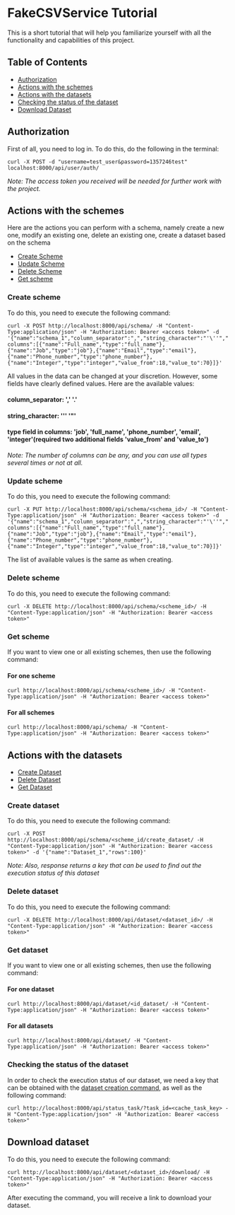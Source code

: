 # FakeCSVService Tutorial

This is a short tutorial that will help you familiarize yourself with all the functionality and capabilities of this project.



## Table of Contents
* [Authorization](#authorization)
* [Actions with the schemes](#actions-with-the-schemes)
* [Actions with the datasets](#actions-with-the-datasets)
* [Checking the status of the dataset](#checking-the-status-of-the-dataset)
* [Download Dataset](#download-dataset)


## Authorization
First of all, you need to log in. To do this, do the following in the terminal:

`curl -X POST -d "username=test_user&password=1357246test" localhost:8000/api/user/auth/`

_Note: The access token you received will be needed for further work with the project._

## Actions with the schemes

Here are the actions you can perform with a schema, namely create a new one, modify an existing one, delete an existing one, create a dataset based on the schema

* [Create Scheme](#create-scheme)
* [Update Scheme](#update-scheme)
* [Delete Scheme](#delete-scheme)
* [Get scheme](#get-scheme)

### Create scheme

To do this, you need to execute the following command:

`curl -X POST http://localhost:8000/api/schema/ -H "Content-Type:application/json" -H "Authorization: Bearer <access token>" -d '{"name":"schema_1","column_separator":",","string_character":"'\''","columns":[{"name":"Full_name","type":"full_name"},{"name":"Job","type":"job"},{"name":"Email","type":"email"},{"name":"Phone_number","type":"phone_number"},{"name":"Integer","type":"integer","value_from":18,"value_to":70}]}'`

All values in the data can be changed at your discretion. However, some fields have clearly defined values. Here are the available values:

#### column_separator: ',' '.'
#### string_character: ''\' '"'
#### type field in columns: 'job', 'full_name', 'phone_number', 'email', 'integer'(required two additional fields 'value_from' and 'value_to')

_Note: The number of columns can be any, and you can use all types several times or not at all._

### Update scheme

To do this, you need to execute the following command:

`curl -X PUT http://localhost:8000/api/schema/<schema_id>/ -H "Content-Type:application/json" -H "Authorization: Bearer <access token>" -d '{"name":"schema_1","column_separator":",","string_character":"'\''","columns":[{"name":"Full_name","type":"full_name"},{"name":"Job","type":"job"},{"name":"Email","type":"email"},{"name":"Phone_number","type":"phone_number"},{"name":"Integer","type":"integer","value_from":18,"value_to":70}]}'`

The list of available values is the same as when creating.

### Delete scheme

To do this, you need to execute the following command:

`curl -X DELETE http://localhost:8000/api/schema/<scheme_id>/ -H "Content-Type:application/json" -H "Authorization: Bearer <access token>"`

### Get scheme

If you want to view one or all existing schemes, then use the following command:

#### For one scheme
`curl http://localhost:8000/api/schema/<scheme_id>/ -H "Content-Type:application/json" -H "Authorization: Bearer <access token>"`
#### For all schemes
`curl http://localhost:8000/api/schema/ -H "Content-Type:application/json" -H "Authorization: Bearer <access token>"`


## Actions with the datasets

* [Create Dataset](#create-dataset)
* [Delete Dataset](#delete-dataset)
* [Get Dataset](#get-dataset)

### Create dataset

To do this, you need to execute the following command:

`curl -X POST http://localhost:8000/api/schema/<scheme_id/create_dataset/ -H "Content-Type:application/json" -H "Authorization: Bearer <access token>" -d '{"name":"Dataset_1","rows":100}'`

_Note: Also, response returns a key that can be used to find out the execution status of this dataset_
### Delete dataset

To do this, you need to execute the following command:

`curl -X DELETE http://localhost:8000/api/dataset/<dataset_id>/ -H "Content-Type:application/json" -H "Authorization: Bearer <access token>"`

### Get dataset

If you want to view one or all existing schemes, then use the following command:

#### For one dataset
`curl http://localhost:8000/api/dataset/<id_dataset/ -H "Content-Type:application/json" -H "Authorization: Bearer <access token>"`
#### For all datasets
`curl http://localhost:8000/api/dataset/ -H "Content-Type:application/json" -H "Authorization: Bearer <access token>"`


### Checking the status of the dataset

In order to check the execution status of our dataset, we need a key that can be obtained with the [dataset creation command](#create-dataset), as well as the following command:

`curl http://localhost:8000/api/status_task/?task_id=<cache_task_key> -H "Content-Type:application/json" -H "Authorization: Bearer <access token>"`


## Download dataset

To do this, you need to execute the following command:

`curl http://localhost:8000/api/dataset/<dataset_id>/download/ -H "Content-Type:application/json" -H "Authorization: Bearer <access token>"`

After executing the command, you will receive a link to download your dataset.